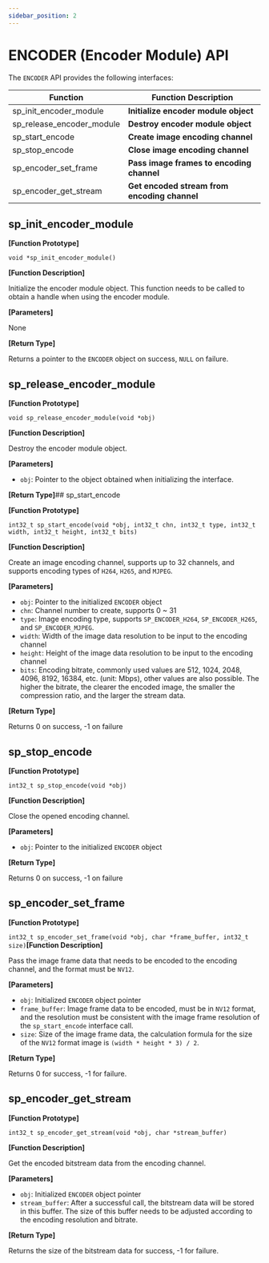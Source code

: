 ```yaml
---
sidebar_position: 2
---
```

# ENCODER (Encoder Module) API

The `ENCODER` API provides the following interfaces:

| Function | Function Description |
| ---- | ----- |
| sp_init_encoder_module | **Initialize encoder module object** |
| sp_release_encoder_module | **Destroy encoder module object** |
| sp_start_encode | **Create image encoding channel** |
| sp_stop_encode | **Close image encoding channel** |
| sp_encoder_set_frame | **Pass image frames to encoding channel** |
| sp_encoder_get_stream | **Get encoded stream from encoding channel** |

## sp_init_encoder_module

**[Function Prototype]**

`void *sp_init_encoder_module()`

**[Function Description]**

Initialize the encoder module object. This function needs to be called to obtain a handle when using the encoder module.

**[Parameters]**

None

**[Return Type]**

Returns a pointer to the `ENCODER` object on success, `NULL` on failure.

## sp_release_encoder_module

**[Function Prototype]**

`void sp_release_encoder_module(void *obj)`

**[Function Description]**

Destroy the encoder module object.

**[Parameters]**

- `obj`: Pointer to the object obtained when initializing the interface.

**[Return Type]**## sp_start_encode  

**[Function Prototype]**  

`int32_t sp_start_encode(void *obj, int32_t chn, int32_t type, int32_t width, int32_t height, int32_t bits)`

**[Function Description]**  

Create an image encoding channel, supports up to 32 channels, and supports encoding types of `H264`, `H265`, and `MJPEG`.

**[Parameters]**

- `obj`: Pointer to the initialized `ENCODER` object
- `chn`: Channel number to create, supports 0 ~ 31
- `type`: Image encoding type, supports `SP_ENCODER_H264`, `SP_ENCODER_H265`, and `SP_ENCODER_MJPEG`.
- `width`: Width of the image data resolution to be input to the encoding channel
- `height`: Height of the image data resolution to be input to the encoding channel
- `bits`: Encoding bitrate, commonly used values are 512, 1024, 2048, 4096, 8192, 16384, etc. (unit: Mbps), other values are also possible. The higher the bitrate, the clearer the encoded image, the smaller the compression ratio, and the larger the stream data.

**[Return Type]**  

Returns 0 on success, -1 on failure

## sp_stop_encode  

**[Function Prototype]**  

`int32_t sp_stop_encode(void *obj)`

**[Function Description]**  

Close the opened encoding channel.

**[Parameters]**

- `obj`: Pointer to the initialized `ENCODER` object

**[Return Type]** 

Returns 0 on success, -1 on failure

## sp_encoder_set_frame  

**[Function Prototype]**  

`int32_t sp_encoder_set_frame(void *obj, char *frame_buffer, int32_t size)`**[Function Description]**

Pass the image frame data that needs to be encoded to the encoding channel, and the format must be `NV12`.

**[Parameters]**

- `obj`: Initialized `ENCODER` object pointer
- `frame_buffer`: Image frame data to be encoded, must be in `NV12` format, and the resolution must be consistent with the image frame resolution of the `sp_start_encode` interface call.
- `size`: Size of the image frame data, the calculation formula for the size of the `NV12` format image is `(width * height * 3) / 2`.

**[Return Type]**

Returns 0 for success, -1 for failure.

## sp_encoder_get_stream

**[Function Prototype]**

`int32_t sp_encoder_get_stream(void *obj, char *stream_buffer)`

**[Function Description]**

Get the encoded bitstream data from the encoding channel.

**[Parameters]**

- `obj`: Initialized `ENCODER` object pointer
- `stream_buffer`: After a successful call, the bitstream data will be stored in this buffer. The size of this buffer needs to be adjusted according to the encoding resolution and bitrate.

**[Return Type]**

Returns the size of the bitstream data for success, -1 for failure.